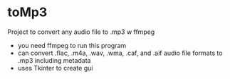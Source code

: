 # toMp3
 Project to convert any audio file to .mp3 w ffmpeg</br>
- you need ffmpeg to run this program </br>
- can convert .flac, .m4a, .wav, .wma, .caf, and .aif audio file formats to .mp3 including metadata
- uses Tkinter to create gui
